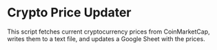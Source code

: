 # Crypto Price Updater

This script fetches current cryptocurrency prices from CoinMarketCap, writes them to a text file, and updates a Google Sheet with the prices.
